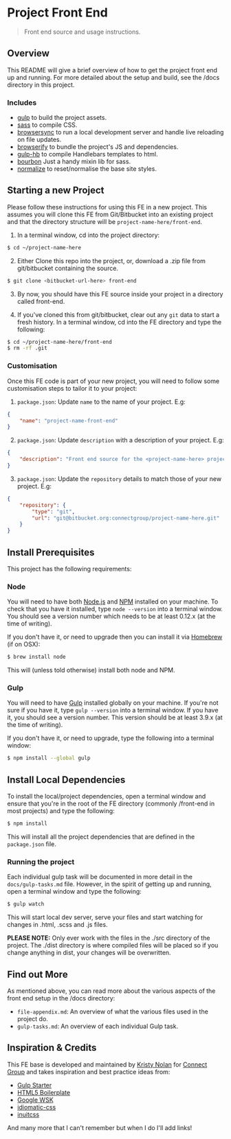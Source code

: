 # Project Front End

> Front end source and usage instructions.

## Overview

This README will give a brief overview of how to get the project front end up and running. For more detailed about the setup and build, see the /docs directory in this project.

### Includes

- [gulp](http://gulpjs.com/) to build the project assets.
- [sass](http://sass-lang.com/) to compile CSS.
- [browsersync](http://www.browsersync.io/) to run a local development server and handle live reloading on file updates.
- [browserify](http://browserify.org/) to bundle the project's JS and dependencies.
- [gulp-hb](https://github.com/shannonmoeller/gulp-hb) to compile Handlebars templates to html.
- [bourbon](http://bourbon.io/) Just a handy mixin lib for sass.
- [normalize](https://github.com/necolas/normalize.css) to reset/normalise the base site styles.

## Starting a new Project

Please follow these instructions for using this FE in a new project. This assumes you will clone this FE from Git/Bitbucket into an existing project and that the directory structure will be `project-name-here/front-end`.

1) In a terminal window, cd into the project directory:

```sh
$ cd ~/project-name-here
```

2) Either Clone this repo into the project, or, download a .zip file from git/bitbucket containing the source.

```sh
$ git clone <bitbucket-url-here> front-end
```

3) By now, you should have this FE source inside your project in a directory called front-end.

4) If you've cloned this from git/bitbucket, clear out any `git` data to start a fresh history. In a terminal window, cd into the FE directory and type the following:

```sh
$ cd ~/project-name-here/front-end
$ rm -rf .git
```

### Customisation

Once this FE code is part of your new project, you will need to follow some customisation steps to tailor it to your project:

1) `package.json`: Update `name` to the name of your project. E.g:

```json
{
    "name": "project-name-front-end"
}
```

2) `package.json`: Update `description` with a description of your project. E.g:

```json
{
    "description": "Front end source for the <project-name-here> project."
}
```

3) `package.json`: Update the `repository` details to match those of your new project. E.g:

```json
{
    "repository": {
        "type": "git",
        "url": "git@bitbucket.org:connectgroup/project-name-here.git"
    }
}
```

## Install Prerequisites

This project has the following requirements:

### Node

You will need to have both [Node.js](https://nodejs.org) and [NPM](https://www.npmjs.com/) installed on your machine.
To check that you have it installed, type `node --version` into a terminal window. You should see a version number which needs to be at least 0.12.x (at the time of writing).

If you don't have it, or need to upgrade then you can install it via [Homebrew](http://brew.sh/) (if on OSX):

```sh
$ brew install node
```

This will (unless told otherwise) install both node and NPM.

### Gulp

You will need to have [Gulp](http://gulpjs.com/) installed globally on your machine.
If you're not sure if you have it, type `gulp --version` into a terminal window. If you have it, you should see a version number. This version should be at least 3.9.x (at the time of writing).

If you don't have it, or need to upgrade, type the following into a terminal window:

```sh
$ npm install --global gulp
```

## Install Local Dependencies

To install the local/project dependencies, open a terminal window and ensure that you're in the root of the FE directory (commonly /front-end in most projects) and type the following:

```sh
$ npm install
```

This will install all the project dependencies that are defined in the `package.json` file.

### Running the project

Each individual gulp task will be documented in more detail in the `docs/gulp-tasks.md` file.
However, in the spirit of getting up and running, open a terminal window and type the following:

```sh
$ gulp watch
```
This will start local dev server, serve your files and start watching for changes in .html, .scss and .js files.

**PLEASE NOTE:** Only ever work with the files in the ./src directory of the project. The ./dist directory is where compiled files will be placed so if you change anything in dist, your changes will be overwritten.

## Find out More

As mentioned above, you can read more about the various aspects of the front end setup in the /docs directory:

- `file-appendix.md`: An overview of what the various files used in the project do.
- `gulp-tasks.md`: An overview of each individual Gulp task.

## Inspiration & Credits

This FE base is developed and maintained by [Kristy Nolan](https://github.com/kristyanne) for [Connect Group](http://www.connect-group.com/) and takes inspiration and best practice ideas from:

- [Gulp Starter](https://github.com/vigetlabs/gulp-starter)
- [HTML5 Boilerplate](https://html5boilerplate.com/)
- [Google WSK](https://github.com/google/web-starter-kit/blob/master/docs/install.md)
- [idiomatic-css](https://github.com/necolas/idiomatic-css)
- [inuitcss](https://github.com/inuitcss)

And many more that I can't remember but when I do I'll add links!
